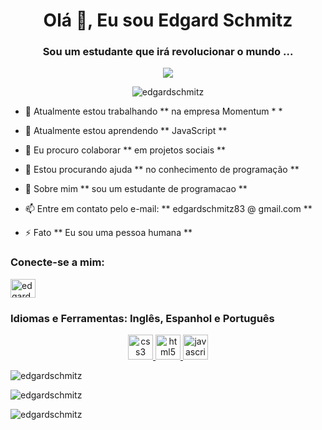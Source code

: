 <h1 align = "center"> Olá 👋, Eu sou Edgard Schmitz </h1>
<h3 align = "center"> Sou um estudante que irá revolucionar o mundo ... </h3>
 
<p align = "center"> <img src="https://cdn.pixabay.com/photo/2016/09/08/04/12/programmer-1653351_960_720.png"></p>

<p align = "center"> <img src = "https://komarev.com/ghpvc/?username=edgardschmitz&label=Profile%20views&color=0e75b6&style=flat" alt = "edgardschmitz" /> </p>

- 🔭 Atualmente estou trabalhando ** na empresa Momentum * *

- 🌱 Atualmente estou aprendendo ** JavaScript **

- 👯 Eu procuro colaborar ** em projetos sociais **

- 🤝 Estou procurando ajuda ** no conhecimento de programação **

- 💬 Sobre mim ** sou um estudante de programacao **

- 📫 Entre em contato pelo e-mail: ** edgardschmitz83 @ gmail.com **

- ⚡ Fato ** Eu sou uma pessoa humana **

<h3 align = "left"> Conecte-se a mim: </h3>
<p align = "left">
<a href="https://instagram.com/edgardschmitz" target="blank"> <img align = "center" src = "https://raw.githubusercontent.com/rahuldkjain/github-profile-readme-generator /master/src/images/icons/Social/instagram.svg "alt =" edgardschmitz "height =" 30 "width =" 40 "/> </a>
</p>

<h3 align =" left "> Idiomas e Ferramentas: Inglês, Espanhol e Português</h3>
<p align = "center"> <a href="https://www.w3schools.com/css/" target="_blank"> <img src = "https://raw.githubusercontent.com/devicons/devicon /master/icons/css3/css3-original-wordmark.svg "alt =" css3 "width =" 40 "height =" 40 "/> </a> <a href =" https://www.w3.org / html / "target =" _ blank "> <img src ="https://icons.iconarchive.com/icons/cornmanthe3rd/plex/32/Other-html-5-icon.png"alt =" html5 "width = "40" height = "40" /> </a> <a href="https://developer.mozilla.org/en-US/docs/Web/JavaScript" target="_blank"> <img src = " https: //raw.githubusercontent.com / devicons / devicon / master / icons / javascript / javascript-original.svg "alt =" javascript "width =" 40 "height =" 40 "/> </a> </p>



<p> <img align = "center" src = "https://github-readme-stats.vercel.app/api/top-langs?username=edgardschmitz&show_icons=true&locale=en&layout=compact" alt = "edgardschmitz" /> </p>

<p><img align = "center" src = "https://github-readme-stats.vercel.app/api?username=edgardschmitz&show_icons=true&locale=en" alt = "edgardschmitz" /> </p>

<p> <img align = "center" src = "https://github-readme-streak-stats.herokuapp.com/?user=edgardschmitz&" alt = "edgardschmitz" /> </p>
